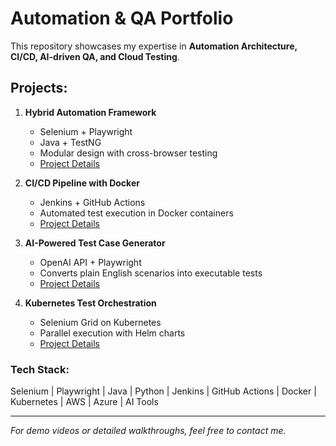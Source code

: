 # Automation & QA Portfolio

This repository showcases my expertise in **Automation Architecture, CI/CD, AI-driven QA, and Cloud Testing**.

## Projects:
1. **Hybrid Automation Framework**
   - Selenium + Playwright
   - Java + TestNG
   - Modular design with cross-browser testing
   - [Project Details](./Project-01-Hybrid-Automation-Framework/README.md)

2. **CI/CD Pipeline with Docker**
   - Jenkins + GitHub Actions
   - Automated test execution in Docker containers
   - [Project Details](./Project-02-CI-CD-Pipeline/README.md)

3. **AI-Powered Test Case Generator**
   - OpenAI API + Playwright
   - Converts plain English scenarios into executable tests
   - [Project Details](./Project-03-AI-Test-Case-Generator/README.md)

4. **Kubernetes Test Orchestration**
   - Selenium Grid on Kubernetes
   - Parallel execution with Helm charts
   - [Project Details](./Project-04-Kubernetes-Test-Orchestration/README.md)

### Tech Stack:
Selenium | Playwright | Java | Python | Jenkins | GitHub Actions | Docker | Kubernetes | AWS | Azure | AI Tools

---

*For demo videos or detailed walkthroughs, feel free to contact me.*
